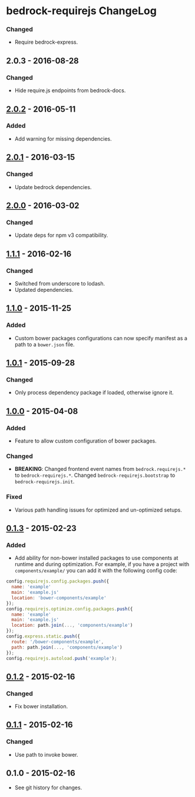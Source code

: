 # bedrock-requirejs ChangeLog

### Changed
- Require bedrock-express.

## 2.0.3 - 2016-08-28

### Changed
- Hide require.js endpoints from bedrock-docs.

## [2.0.2] - 2016-05-11

### Added
- Add warning for missing dependencies.

## [2.0.1] - 2016-03-15

### Changed
- Update bedrock dependencies.

## [2.0.0] - 2016-03-02

### Changed
- Update deps for npm v3 compatibility.

## [1.1.1] - 2016-02-16

### Changed
- Switched from underscore to lodash.
- Updated dependencies.

## [1.1.0] - 2015-11-25

### Added
- Custom bower packages configurations can now specify manifest as a path
  to a `bower.json` file.

## [1.0.1] - 2015-09-28

### Changed
- Only process dependency package if loaded, otherwise ignore it.

## [1.0.0] - 2015-04-08

### Added
- Feature to allow custom configuration of bower packages.

### Changed
- **BREAKING**: Changed frontend event names from `bedrock.requirejs.*` to
  `bedrock-requirejs.*`. Changed `bedrock-requirejs.bootstrap` to
  `bedrock-requirejs.init`.

### Fixed
- Various path handling issues for optimized and un-optimized setups.

## [0.1.3] - 2015-02-23

### Added
- Add ability for non-bower installed packages to use components at runtime and
  during optimization. For example, if you have a project with
  `components/example/` you can add it with the following config code:

```javascript
config.requirejs.config.packages.push({
  name: 'example'
  main: 'example.js'
  location: 'bower-components/example'
});
config.requirejs.optimize.config.packages.push({
  name: 'example'
  main: 'example.js'
  location: path.join(..., 'components/example')
});
config.express.static.push({
  route: '/bower-components/example',
  path: path.join(..., 'components/example')
});
config.requirejs.autoload.push('example');
```

## [0.1.2] - 2015-02-16

### Changed
- Fix bower installation.

## [0.1.1] - 2015-02-16

### Changed
- Use path to invoke bower.

## 0.1.0 - 2015-02-16

- See git history for changes.

[Unreleased]: https://github.com/digitalbazaar/bedrock-requirejs/compare/2.0.2...HEAD
[2.0.2]: https://github.com/digitalbazaar/bedrock-requirejs/compare/2.0.1...2.0.2
[2.0.1]: https://github.com/digitalbazaar/bedrock-requirejs/compare/2.0.0...2.0.1
[2.0.0]: https://github.com/digitalbazaar/bedrock-requirejs/compare/1.1.1...2.0.0
[1.1.1]: https://github.com/digitalbazaar/bedrock-requirejs/compare/1.1.0...1.1.1
[1.1.0]: https://github.com/digitalbazaar/bedrock-requirejs/compare/1.0.1...1.1.0
[1.0.1]: https://github.com/digitalbazaar/bedrock-requirejs/compare/1.0.0...1.0.1
[1.0.0]: https://github.com/digitalbazaar/bedrock-requirejs/compare/0.1.3...1.0.0
[0.1.3]: https://github.com/digitalbazaar/bedrock-requirejs/compare/0.1.2...0.1.3
[0.1.2]: https://github.com/digitalbazaar/bedrock-requirejs/compare/0.1.1...0.1.2
[0.1.1]: https://github.com/digitalbazaar/bedrock-requirejs/compare/0.1.0...0.1.1

